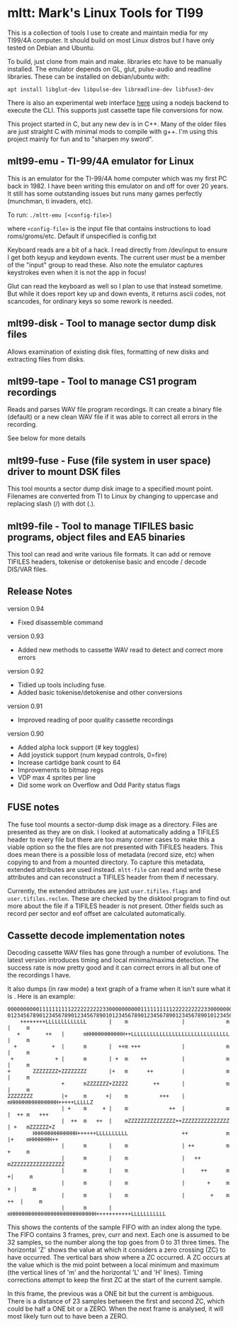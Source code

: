 mltt: Mark's Linux Tools for TI99
=================================

This is a collection of tools I use to create and maintain media for my TI99/4A
computer.  It should build on most Linux distros but I have only tested on
Debian and Ubuntu.

To build, just clone from main and make.  libraries etc have to be manually installed.
The emulator depends on GL, glut, pulse-audio and readline libraries.  These can be installed on debian/ubuntu with:

    apt install libglut-dev libpulse-dev libreadline-dev libfuse3-dev

There is also an experimental web interface [here][1] using a
nodejs backend to execute the CLI.  This supports just cassette tape file
conversions for now.

This project started in C, but any new dev is in C++.  Many of the older files
are just straight C with minimal mods to compile with g++.  I'm using this
project mainly for fun and to "sharpen my sword".

mlt99-emu - TI-99/4A emulator for Linux
---------------------------------------

This is an emulator for the TI-99/4A home computer which was my first PC back in
1982.  I have been writing this emulator on and off for over 20 years.  It still
has some outstanding issues but runs many games perfectly (munchman, ti
invaders, etc).

To run: `./mltt-emu [<config-file>]`

where `<config-file>` is the input file that contains instructions to load
roms/groms/etc.  Default if unspecified is config.txt

Keyboard reads are a bit of a hack.  I read directly from /dev/input to ensure I
get both keyup and keydown events.  The current user must be a member of the
"input" group to read these.  Also note the emulator captures keystrokes even
when it is not the app in focus!

Glut can read the keyboard as well so I plan to use that instead sometime.  But
while it does report key up and down events, it returns ascii codes, not
scancodes, for ordinary keys so some rework is needed.

mlt99-disk - Tool to manage sector dump disk files
--------------------------------------------------

Allows examination of existing disk files, formatting of new disks and
extracting files from disks.

mlt99-tape - Tool to manage CS1 program recordings
--------------------------------------------------

Reads and parses WAV file program recordings.  It can create a binary file
(default) or a new clean WAV file if it was able to correct all errors in the
recording.

See below for more details

mlt99-fuse - Fuse (file system in user space) driver to mount DSK files
-----------------------------------------------------------------------

This tool mounts a sector dump disk image to a specified mount point.  Filenames
are converted from TI to Linux by changing to uppercase and replacing slash (/)
with dot (.).

mlt99-file - Tool to manage TIFILES basic programs, object files and EA5 binaries
---------------------------------------------------------------------------------

This tool can read and write various file formats.  It can add or remove TIFILES
headers, tokenise or detokenise basic and encode / decode DIS/VAR files.


Release Notes
-------------

version 0.94
* Fixed disassemble command

version 0.93
* Added new methods to cassette WAV read to detect and correct more errors

version 0.92
* Tidied up tools including fuse.
* Added basic tokenise/detokenise and other conversions

version 0.91
* Improved reading of poor quality cassette recordings

version 0.90
* Added alpha lock support (# key toggles)
* Add joystick support (num keypad controls, 0=fire)
* Increase cartidge bank count to 64
* Improvements to bitmap regs
* VDP max 4 sprites per line
* Did some work on Overflow and Odd Parity status flags

FUSE notes
----------
The fuse tool mounts a sector-dump disk image as a directory.  Files are
presented as they are on disk.  I looked at automatically adding a TIFILES
header to every file but there are too many corner cases to make this a viable
option so the the files are not presented with TIFILES headers.  This does mean
there is a possible loss of metadata (record size, etc) when copying to and from
a mounted directory.  To capture this metadata, extended attributes are used
instead.  `mltt-file` can read and write these attributes and can reconstruct a
TIFILES header from them if necessary.

Currently, the extended attributes are just `user.tifiles.flags` and
`user.tifiles.reclen`.  These are checked by the disktool program to find out more
about the file if a TIFILES header is not present.  Other fields such as record
per sector and eof offset are calculated automatically.

Cassette decode implementation notes
------------------------------------
Decoding cassette WAV files has gone through a number of evolutions.  The latest
version introduces timing and local minima/maxima detection.  The success rate
is now pretty good and it can correct errors in all but one of the recordings I
have.

It also dumps (in raw mode) a text graph of a frame when it isn't sure what it
is .  Here is an example:
```
000000000011111111112222222222330000000000111111111122222222223300000000001111111111222222222233
012345678901234567890123456789010123456789012345678901234567890101234567890123456789012345678901
    ++++++++LLLLLLLLLLLLL       |    m                 |             m          |     m
   +        ++   |      mHHHHHHHHHHHH++LLLLLLLLLLLLLLLLLLLLLLLLLLLLLLL          |     m
  +           +  |      m       |  ++m +++             |             m          |     m
 +             + |      m       | +  m    ++           |             m          |     m
+       ZZZZZZZZ+ZZZZZZZZ       |+   m      ++         |             m          |     m
                 +      mZZZZZZZ+ZZZZZ        ++       |             m          |     m
ZZZZZZZZ         |+     m      +|    m          +++    |             mHHHHHHHHHHHHHHH+++++LLLLLZ
                 | +    m     + |    m             ++  |             m          |  ++ m   +++
                 |  ++  m   ++  |    mZZZZZZZZZZZZZZZ++ZZZZZZZZZZZZZZZ          | +   mZZZZZZ+Z
        HHHHHHHHHHHHHH++++++LLLLLLLLLL                 ++            m          |+    mHHHHHHH++
                 |      m       |    m                 | ++          m          +     m
                 |      m       |    m                 |   ++        mZZZZZZZZZZZZZZZZZ
                 |      m       |    m                 |     ++      m         +|     m
                 |      m       |    m                 |       +     m        + |     m
                 |      m       |    m                 |        +    m      ++  |     m
                 |      m       |    mHHHHHHHHHHHHHHHHHHHHHHHHHHH+++++++++++LLLLLLLLLLL
```

This shows the contents of the sample FIFO with an index along the type.  The
FIFO contains 3 frames, prev, curr and next.  Each one is assumed to be 32
samples, so the number along the top goes from 0 to 31 three times.  The
horizontal 'Z' shows the value at which it considers a zero crossing (ZC) to
have occurred.  The vertical bars show where a ZC occurred.  A ZC occurs at the
value which is the mid point between a local minimum and maximum (the vertical
lines of 'm' and the horizontal 'L' and 'H' lines).  Timing corrections attempt
to keep the first ZC at the start of the current sample.

In this frame, the previous was a ONE bit but the current is ambiguous.  There
is a distance of 23 samples between the first and second ZC, which could be half
a ONE bit or a ZERO.   When the next frame is analysed, it will most likely turn
out to have been a ZERO.

[1]: https://www.burkley.net/script
